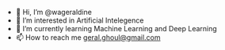 - 👋 Hi, I’m @wageraldine
- 👀 I’m interested in Artificial Intelegence
- 🌱 I’m currently learning Machine Learning and Deep Learning
- 📫 How to reach me geral.ghoul@gmail.com

<!---
wageraldine/wageraldine is a ✨ special ✨ repository because its `README.md` (this file) appears on your GitHub profile.
You can click the Preview link to take a look at your changes.
--->
